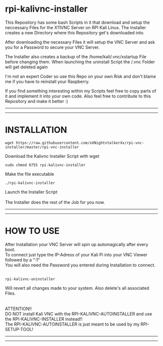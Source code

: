 # rpi-kalivnc-installer
This Repository has some bash Scripts in it that download and setup the neccessary Files for the X11VNC Server on RPI Kali Linux.
The Installer creates a new Directory where this Repository get's downloaded into.

After downloading the necessary Files it will setup the VNC Server and ask you for a Password to secure your VNC Server.

The Installer also creates a backup of the /home/kali/.vnc/xstartup File before changing them.
When launching the uninstall Script the /.vnc Folder will get deleted again

I'm not an expert Coder so use this Repo on your own Risk and don't blame me if you have to reinstall your Raspberry.

If you find something interesting within my Scripts feel free to copy parts of it and implement it into your own code.
Also feel free to contribute to this Repository and make it better :)


----------------------------------------------------------------
----------------------------------------------------------------
# INSTALLATION

    wget https://raw.githubusercontent.com/xXNightstalkerXx/rpi-vnc-installer/master/rpi-vnc-installer
Download the Kalivnc Installer Script with wget

    sudo chmod 0755 rpi-kalivnc-installer
Make the file executable

    ./rpi-kalivnc-installer
Launch the Installer Script
</br>
</br>
The Installer does the rest of the Job for you now.

----------------------------------------------------------------
----------------------------------------------------------------
# HOW TO USE

After Installation your VNC Server will spin up automagically after every boot. </br>
To connect just type the IP-Adress of your Kali Pi into your VNC Viewer followed
by a ":1" </br>
You will also need the Password you entered during Installation to connect. </br>
</br>

    rpi-kalivnc-uninstaller
Will revert all changes made to your system.
Also delete's all associated Files.
</br>
</br>
</br>
ATTENTION!!</br>
DO NOT install Kali VNC with the RPI-KALIVNC-AUTOINSTALLER and use the RPI-KALIVNC-INSTALLER instead!!</br>
The RPI-KALIVNC-AUTOINSTALLER is just meant to be used by my RPI-SETUP-TOOL!</br>


----------------------------------------------------------------
----------------------------------------------------------------

